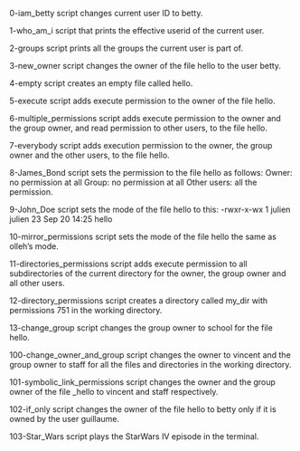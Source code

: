 0-iam_betty script changes current user ID to betty.

1-who_am_i script that prints the effective userid of the current user.

2-groups script prints all the groups the current user is part of.

3-new_owner script changes the owner of the file hello to the user betty.

4-empty script creates an empty file called hello.

5-execute script adds execute permission to the owner of the file hello.

6-multiple_permissions script adds execute permission to the owner and the group owner, and read permission to other users, to the file hello.

7-everybody script adds execution permission to the owner, the group owner and the other users, to the file hello.

8-James_Bond script sets the permission to the file hello as follows: Owner: no permission at all Group: no permission at all Other users: all the permission.

9-John_Doe script sets the mode of the file hello to this: -rwxr-x-wx 1 julien julien 23 Sep 20 14:25 hello 

10-mirror_permissions script sets the mode of the file hello the same as olleh’s mode.

11-directories_permissions script adds execute permission to all subdirectories of the current directory for the owner, the group owner and all other users.

12-directory_permissions script creates a directory called my_dir with permissions 751 in the working directory.

13-change_group script changes the group owner to school for the file hello.

100-change_owner_and_group script changes the owner to vincent and the group owner to staff for all the files and directories in the working directory.

101-symbolic_link_permissions script changes the owner and the group owner of the file _hello to vincent and staff respectively.

102-if_only script changes the owner of the file hello to betty only if it is owned by the user guillaume.

103-Star_Wars script plays the StarWars IV episode in the terminal.
